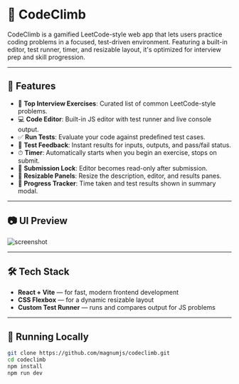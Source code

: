 # 🧗 CodeClimb

CodeClimb is a gamified LeetCode-style web app that lets users practice coding problems in a focused, test-driven environment. Featuring a built-in editor, test runner, timer, and resizable layout, it's optimized for interview prep and skill progression.

---

## 🚀 Features

- 🧠 **Top Interview Exercises**: Curated list of common LeetCode-style problems.
- 💻 **Code Editor**: Built-in JS editor with test runner and live console output.
- ✅ **Run Tests**: Evaluate your code against predefined test cases.
- 🧪 **Test Feedback**: Instant results for inputs, outputs, and pass/fail status.
- ⏱ **Timer**: Automatically starts when you begin an exercise, stops on submit.
- 🎯 **Submission Lock**: Editor becomes read-only after submission.
- 🎨 **Resizable Panels**: Resize the description, editor, and results panes.
- 🧭 **Progress Tracker**: Time taken and test results shown in summary modal.

---

## 📷 UI Preview

![screenshot](preview.png) <!-- Replace with your actual screenshot path -->

---

## 🛠️ Tech Stack

- **React + Vite** — for fast, modern frontend development
- **CSS Flexbox** — for a dynamic resizable layout
- **Custom Test Runner** — runs and compares output for JS problems

---

## 🧪 Running Locally

```bash
git clone https://github.com/magnumjs/codeclimb.git
cd codeclimb
npm install
npm run dev